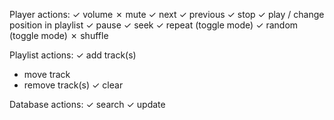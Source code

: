 Player actions:
✓ volume
✗ mute
✓ next
✓ previous
✓ stop
✓ play / change position in playlist
✓ pause
✓ seek <time>
✓ repeat (toggle mode)
✓ random (toggle mode)
✗ shuffle

Playlist actions:
✓ add track(s)
- move track
- remove track(s)
✓ clear

Database actions:
✓ search
✓ update
